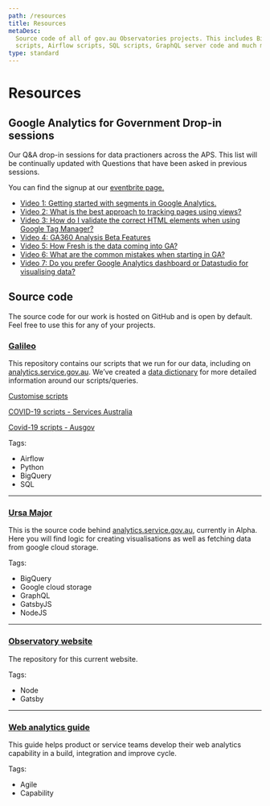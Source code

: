 ```yaml
---
path: /resources
title: Resources
metaDesc:
  Source code of all of gov.au Observatories projects. This includes BigQuery
  scripts, Airflow scripts, SQL scripts, GraphQL server code and much more.
type: standard
---
```


# Resources

## Google Analytics for Government Drop-in sessions

Our Q&A drop-in sessions for data practioners across the APS. This list will be
continually updated with Questions that have been asked in previous sessions.

You can find the signup at our
[eventbrite page.](https://www.eventbrite.com.au/o/digital-transformation-agency-8025584572)

- [Video 1: Getting started with segments in Google Analytics.](https://youtu.be/NVXRBhb_IcY)
- [Video 2: What is the best approach to tracking pages using views?](https://youtu.be/UngFpyjCxs0)
- [Video 3: How do I validate the correct HTML elements when using Google Tag Manager?](https://youtu.be/j4FE_Il6zSY)
- [Video 4: GA360 Analysis Beta Features](https://youtu.be/oP4TU9by47M)
- [Video 5: How Fresh is the data coming into GA?](https://youtu.be/ux_C2RdiiY8)
- [Video 6: What are the common mistakes when starting in GA?](https://youtu.be/2h1FVxTPNnY)
- [Video 7: Do you prefer Google Analytics dashboard or Datastudio for visualising data?](https://youtu.be/I2P6aTcc8n8)

## Source code

The source code for our work is hosted on GitHub and is open by default. Feel
free to use this for any of your projects.

### [Galileo](https://github.com/govau/GAlileo)

This repository contains our scripts that we run for our data, including on
<a href="https://analytics.service.gov.au">analytics.service.gov.au</a>. We’ve
created a
[data dictionary](https://github.com/govau/GAlileo/wiki/gov.au-Observatory-Data-Dictionary)
for more detailed information around our scripts/queries.

[Customise scripts](https://github.com/govau/GAlileo/tree/master/dags/bq_scripts_doi)

[COVID-19 scripts - Services Australia](https://github.com/govau/GAlileo/tree/master/dags/bq_scripts_covid19_servicesaus)

[Covid-19 scripts - Ausgov](https://github.com/govau/GAlileo/tree/master/dags/bq_scripts_covid19_ausgov)

<p class="inline">Tags:</p>

<ul class="au-tag-list au-tag-list--inline">
  <li><span class="au-tag">Airflow</span></li>
  <li><span class="au-tag">Python</span></li>
  <li><span class="au-tag">BigQuery</span></li>
  <li><span class="au-tag">SQL</span></li>
</ul>
<hr class="divider"/>

<h3 class="mt-0"><a href="https://github.com/govau/ursa-major">Ursa Major</a></h3>

This is the source code behind
<a href="https://analytics.service.gov.au">analytics.service.gov.au</a>,
currently in Alpha. Here you will find logic for creating visualisations as well
as fetching data from google cloud storage.

<p class="inline">Tags:</p>

<ul class="au-tag-list au-tag-list--inline">
  <li><span class="au-tag">BigQuery</span></li>
  <li><span class="au-tag">Google cloud storage</span></li>
  <li><span class="au-tag">GraphQL</span></li>
  <li><span class="au-tag">GatsbyJS</span></li>
  <li><span class="au-tag">NodeJS</span></li>
</ul>

<hr class="divider" />

<h3 class="mt-0"><a href="https://github.com/govau/observatory-website">Observatory website</a></h3>

The repository for this current website.

<p class="inline">Tags:</p>

<ul class="au-tag-list au-tag-list--inline">
  <li><span class="au-tag">Node</span></li>
  <li><span class="au-tag">Gatsby</span></li>
</ul>

<hr class="divider" />

<h3 class="mt-0"><a href="https://www.dta.gov.au/our-projects/google-analytics-government/web-analytics-agile">Web analytics guide</a></h3>

This guide helps product or service teams develop their web analytics capability
in a build, integration and improve cycle.

<p class="inline">Tags:</p>

<ul class="au-tag-list au-tag-list--inline">
  <li><span class="au-tag">Agile</span></li>
  <li><span class="au-tag">Capability</span></li>
</ul>
